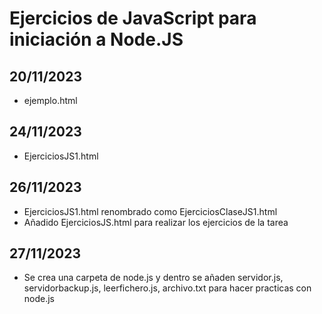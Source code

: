 # Ejercicios de JavaScript para iniciación a Node.JS

## 20/11/2023
- ejemplo.html
## 24/11/2023
- EjerciciosJS1.html
## 26/11/2023
- EjerciciosJS1.html renombrado como EjerciciosClaseJS1.html
- Añadido EjerciciosJS.html para realizar los ejercicios de la tarea
## 27/11/2023
- Se crea una carpeta de node.js y dentro se añaden servidor.js, servidorbackup.js, leerfichero.js, archivo.txt para hacer practicas con node.js